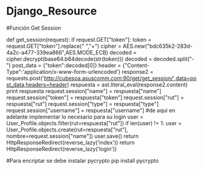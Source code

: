 # Django_Resource


#Función Get Session

def get_session(request):
    if request.GET["token"]:
        token = request.GET["token"].replace(" ","+")
        cipher = AES.new("bdc635k2-283d-4a2c-a477-339ea866",AES.MODE_ECB)
        decoded = cipher.decrypt(base64.b64decode(str(token)))
        decoded = decoded.split("-")
        post_data = {"token":decoded[0]}
        header = {"Content-Type":'application/x-www-form-urlencoded'}
        response2 = requests.post('http://cubesoa.asuscomm.com:90/get/get_session/',data=post_data,headers=header)
        respuesta = ast.literal_eval(response2.content)
        print respuesta
        request.session["name"] = respuesta["name"]
        request.session["token"] = respuesta["token"]
        request.session["rut"] = respuesta["rut"]
        request.session["type"] = respuesta["type"]
        request.session["username"] = respuesta["username"]
        #de aqui en adelante implementar lo necesario para su login
        user = User_Profile.objects.filter(rut=respuesta["rut"])
        if len(user) != 1:
            user = User_Profile.objects.create(rut=respuesta["rut"],
                                              nombre=request.session["name"])
            user.save()
        return HttpResponseRedirect(reverse_lazy('index'))
    return HttpResponseRedirect(reverse_lazy('login'))
    
 #Para encriptar se debe instalar pycrypto
 pip install pycrypto
 

